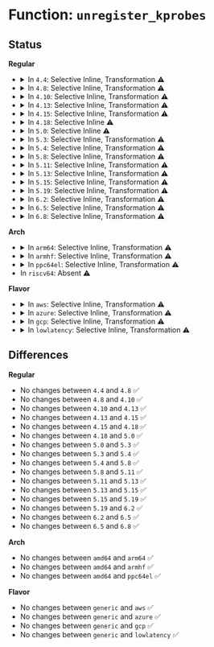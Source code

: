 # Function: <code>unregister_kprobes</code>

## Status
<b>Regular</b>
<ul>
<li>
<details>
<summary>In <code>4.4</code>: Selective Inline, Transformation ⚠️</summary>

```c
void unregister_kprobes(struct kprobe **kps, int num);
```

**Collision:** Unique Global

**Inline:** Selective

**Transformation:** True

**Instances:**

```
In kernel/kprobes.c (ffffffff8112e190)
Location: kernel/kprobes.c:1689
Inline: True
Inline callers:
  - kernel/kprobes.c:unregister_kprobe
  - kernel/kprobes.c:register_kprobes
Direct callers:
  - kernel/kprobes.c:unregister_kprobe
  - kernel/kprobes.c:register_kprobes
```
**Symbols:**

```
ffffffff8112e190-ffffffff8112e232: unregister_kprobes.part.20 (STB_LOCAL)
ffffffff8112e240-ffffffff8112e255: unregister_kprobes (STB_GLOBAL)
```
</details>
</li>
<li>
<details>
<summary>In <code>4.8</code>: Selective Inline, Transformation ⚠️</summary>

```c
void unregister_kprobes(struct kprobe **kps, int num);
```

**Collision:** Unique Global

**Inline:** Selective

**Transformation:** True

**Instances:**

```
In kernel/kprobes.c (ffffffff811364e6)
Location: kernel/kprobes.c:1689
Inline: True
Inline callers:
  - kernel/kprobes.c:unregister_kprobe
  - kernel/kprobes.c:register_kprobes
Direct callers:
  - kernel/kprobes.c:unregister_kprobe
  - kernel/kprobes.c:register_kprobes
```
**Symbols:**

```
ffffffff81136420-ffffffff811364bd: unregister_kprobes.part.22 (STB_LOCAL)
ffffffff811364c0-ffffffff811364d5: unregister_kprobes (STB_GLOBAL)
```
</details>
</li>
<li>
<details>
<summary>In <code>4.10</code>: Selective Inline, Transformation ⚠️</summary>

```c
void unregister_kprobes(struct kprobe **kps, int num);
```

**Collision:** Unique Global

**Inline:** Selective

**Transformation:** True

**Instances:**

```
In kernel/kprobes.c (ffffffff81140266)
Location: kernel/kprobes.c:1689
Inline: True
Inline callers:
  - kernel/kprobes.c:unregister_kprobe
  - kernel/kprobes.c:register_kprobes
Direct callers:
  - kernel/kprobes.c:unregister_kprobe
  - kernel/kprobes.c:register_kprobes
```
**Symbols:**

```
ffffffff811401a0-ffffffff8114023d: unregister_kprobes.part.24 (STB_LOCAL)
ffffffff81140240-ffffffff81140255: unregister_kprobes (STB_GLOBAL)
```
</details>
</li>
<li>
<details>
<summary>In <code>4.13</code>: Selective Inline, Transformation ⚠️</summary>

```c
void unregister_kprobes(struct kprobe **kps, int num);
```

**Collision:** Unique Global

**Inline:** Selective

**Transformation:** True

**Instances:**

```
In kernel/kprobes.c (ffffffff811415f6)
Location: kernel/kprobes.c:1736
Inline: True
Inline callers:
  - kernel/kprobes.c:unregister_kprobe
Direct callers:
  - kernel/kprobes.c:unregister_kprobe
```
**Symbols:**

```
ffffffff81141530-ffffffff811415c7: unregister_kprobes.part.22 (STB_LOCAL)
ffffffff811415d0-ffffffff811415e6: unregister_kprobes (STB_GLOBAL)
```
</details>
</li>
<li>
<details>
<summary>In <code>4.15</code>: Selective Inline, Transformation ⚠️</summary>

```c
void unregister_kprobes(struct kprobe **kps, int num);
```

**Collision:** Unique Global

**Inline:** Selective

**Transformation:** True

**Instances:**

```
In kernel/kprobes.c (ffffffff8114e496)
Location: kernel/kprobes.c:1738
Inline: True
Inline callers:
  - kernel/kprobes.c:unregister_kprobe
Direct callers:
  - kernel/kprobes.c:unregister_kprobe
```
**Symbols:**

```
ffffffff8114e3d0-ffffffff8114e467: unregister_kprobes.part.22 (STB_LOCAL)
ffffffff8114e470-ffffffff8114e486: unregister_kprobes (STB_GLOBAL)
```
</details>
</li>
<li>
<details>
<summary>In <code>4.18</code>: Selective Inline ⚠️</summary>

```c
void unregister_kprobes(struct kprobe **kps, int num);
```

**Collision:** Unique Global

**Inline:** Selective

**Transformation:** False

**Instances:**

```
In kernel/kprobes.c (ffffffff8115cd00)
Location: kernel/kprobes.c:1782
Inline: True
Direct callers:
  - kernel/kprobes.c:unregister_kprobe
```
**Symbols:**

```
ffffffff8115cd00-ffffffff8115cd84: unregister_kprobes (STB_GLOBAL)
```
</details>
</li>
<li>
<details>
<summary>In <code>5.0</code>: Selective Inline ⚠️</summary>

```c
void unregister_kprobes(struct kprobe **kps, int num);
```

**Collision:** Unique Global

**Inline:** Selective

**Transformation:** False

**Instances:**

```
In kernel/kprobes.c (ffffffff81169970)
Location: kernel/kprobes.c:1770
Inline: True
Direct callers:
  - kernel/kprobes.c:unregister_kprobe
```
**Symbols:**

```
ffffffff81169970-ffffffff811699f4: unregister_kprobes (STB_GLOBAL)
```
</details>
</li>
<li>
<details>
<summary>In <code>5.3</code>: Selective Inline, Transformation ⚠️</summary>

```c
void unregister_kprobes(struct kprobe **kps, int num);
```

**Collision:** Unique Global

**Inline:** Selective

**Transformation:** True

**Instances:**

```
In kernel/kprobes.c (ffffffff81176905)
Location: kernel/kprobes.c:1774
Inline: True
Inline callers:
  - kernel/kprobes.c:unregister_kprobe
Direct callers:
  - kernel/kprobes.c:unregister_kprobe
```
**Symbols:**

```
ffffffff81176840-ffffffff811768dc: unregister_kprobes.part.0 (STB_LOCAL)
ffffffff811768e0-ffffffff811768f5: unregister_kprobes (STB_GLOBAL)
```
</details>
</li>
<li>
<details>
<summary>In <code>5.4</code>: Selective Inline, Transformation ⚠️</summary>

```c
void unregister_kprobes(struct kprobe **kps, int num);
```

**Collision:** Unique Global

**Inline:** Selective

**Transformation:** True

**Instances:**

```
In kernel/kprobes.c (ffffffff81182835)
Location: kernel/kprobes.c:1817
Inline: True
Inline callers:
  - kernel/kprobes.c:unregister_kprobe
Direct callers:
  - kernel/kprobes.c:unregister_kprobe
```
**Symbols:**

```
ffffffff81182770-ffffffff8118280c: unregister_kprobes.part.0 (STB_LOCAL)
ffffffff81182810-ffffffff81182825: unregister_kprobes (STB_GLOBAL)
```
</details>
</li>
<li>
<details>
<summary>In <code>5.8</code>: Selective Inline, Transformation ⚠️</summary>

```c
void unregister_kprobes(struct kprobe **kps, int num);
```

**Collision:** Unique Global

**Inline:** Selective

**Transformation:** True

**Instances:**

```
In kernel/kprobes.c (ffffffff81196ad5)
Location: kernel/kprobes.c:1861
Inline: True
Inline callers:
  - kernel/kprobes.c:unregister_kprobe
  - kernel/kprobes.c:unregister_kprobe
```
**Symbols:**

```
ffffffff811968f0-ffffffff8119698c: unregister_kprobes.part.0 (STB_LOCAL)
ffffffff81196990-ffffffff811969a5: unregister_kprobes (STB_GLOBAL)
```
</details>
</li>
<li>
<details>
<summary>In <code>5.11</code>: Selective Inline, Transformation ⚠️</summary>

```c
void unregister_kprobes(struct kprobe **kps, int num);
```

**Collision:** Unique Global

**Inline:** Selective

**Transformation:** True

**Instances:**

```
In kernel/kprobes.c (ffffffff81193be5)
Location: kernel/kprobes.c:1825
Inline: True
Inline callers:
  - kernel/kprobes.c:unregister_kprobe
  - kernel/kprobes.c:unregister_kprobe
```
**Symbols:**

```
ffffffff81193950-ffffffff811939ec: unregister_kprobes.part.0 (STB_LOCAL)
ffffffff811939f0-ffffffff81193a05: unregister_kprobes (STB_GLOBAL)
```
</details>
</li>
<li>
<details>
<summary>In <code>5.13</code>: Selective Inline, Transformation ⚠️</summary>

```c
void unregister_kprobes(struct kprobe **kps, int num);
```

**Collision:** Unique Global

**Inline:** Selective

**Transformation:** True

**Instances:**

```
In kernel/kprobes.c (ffffffff81194bc5)
Location: kernel/kprobes.c:1830
Inline: True
Inline callers:
  - kernel/kprobes.c:unregister_kprobe
  - kernel/kprobes.c:unregister_kprobe
```
**Symbols:**

```
ffffffff81194930-ffffffff811949cc: unregister_kprobes.part.0 (STB_LOCAL)
ffffffff811949d0-ffffffff811949e5: unregister_kprobes (STB_GLOBAL)
```
</details>
</li>
<li>
<details>
<summary>In <code>5.15</code>: Selective Inline, Transformation ⚠️</summary>

```c
void unregister_kprobes(struct kprobe **kps, int num);
```

**Collision:** Unique Global

**Inline:** Selective

**Transformation:** True

**Instances:**

```
In kernel/kprobes.c (ffffffff811bda85)
Location: kernel/kprobes.c:1822
Inline: True
Inline callers:
  - kernel/kprobes.c:unregister_kprobe
  - kernel/kprobes.c:unregister_kprobe
```
**Symbols:**

```
ffffffff811bd840-ffffffff811bd8dc: unregister_kprobes.part.0 (STB_LOCAL)
ffffffff811bd8e0-ffffffff811bd8f5: unregister_kprobes (STB_GLOBAL)
```
</details>
</li>
<li>
<details>
<summary>In <code>5.19</code>: Selective Inline, Transformation ⚠️</summary>

```c
void unregister_kprobes(struct kprobe **kps, int num);
```

**Collision:** Unique Global

**Inline:** Selective

**Transformation:** True

**Instances:**

```
In kernel/kprobes.c (ffffffff811f0af5)
Location: kernel/kprobes.c:1826
Inline: True
Inline callers:
  - kernel/kprobes.c:unregister_kprobe
  - kernel/kprobes.c:unregister_kprobe
```
**Symbols:**

```
ffffffff811f08f0-ffffffff811f099a: unregister_kprobes.part.0 (STB_LOCAL)
ffffffff811f09a0-ffffffff811f09c5: unregister_kprobes (STB_GLOBAL)
```
</details>
</li>
<li>
<details>
<summary>In <code>6.2</code>: Selective Inline, Transformation ⚠️</summary>

```c
void unregister_kprobes(struct kprobe **kps, int num);
```

**Collision:** Unique Global

**Inline:** Selective

**Transformation:** True

**Instances:**

```
In kernel/kprobes.c (ffffffff81237935)
Location: kernel/kprobes.c:1834
Inline: True
Inline callers:
  - kernel/kprobes.c:unregister_kprobe
  - kernel/kprobes.c:unregister_kprobe
```
**Symbols:**

```
ffffffff812376e0-ffffffff8123778a: unregister_kprobes.part.0 (STB_LOCAL)
ffffffff812377a0-ffffffff812377c5: unregister_kprobes (STB_GLOBAL)
```
</details>
</li>
<li>
<details>
<summary>In <code>6.5</code>: Selective Inline, Transformation ⚠️</summary>

```c
void unregister_kprobes(struct kprobe **kps, int num);
```

**Collision:** Unique Global

**Inline:** Selective

**Transformation:** True

**Instances:**

```
In kernel/kprobes.c (ffffffff8124e9f5)
Location: kernel/kprobes.c:1846
Inline: True
Inline callers:
  - kernel/kprobes.c:unregister_kprobe
  - kernel/kprobes.c:unregister_kprobe
```
**Symbols:**

```
ffffffff8124e7a0-ffffffff8124e84a: unregister_kprobes.part.0 (STB_LOCAL)
ffffffff8124e860-ffffffff8124e885: unregister_kprobes (STB_GLOBAL)
```
</details>
</li>
<li>
<details>
<summary>In <code>6.8</code>: Selective Inline, Transformation ⚠️</summary>

```c
void unregister_kprobes(struct kprobe **kps, int num);
```

**Collision:** Unique Global

**Inline:** Selective

**Transformation:** True

**Instances:**

```
In kernel/kprobes.c (ffffffff81268925)
Location: kernel/kprobes.c:1846
Inline: True
Inline callers:
  - kernel/kprobes.c:unregister_kprobe
  - kernel/kprobes.c:unregister_kprobe
```
**Symbols:**

```
ffffffff812686d0-ffffffff8126877a: unregister_kprobes.part.0 (STB_LOCAL)
ffffffff81268790-ffffffff812687b5: unregister_kprobes (STB_GLOBAL)
```
</details>
</li>
</ul>
<b>Arch</b>
<ul>
<li>
<details>
<summary>In <code>arm64</code>: Selective Inline, Transformation ⚠️</summary>

```c
void unregister_kprobes(struct kprobe **kps, int num);
```

**Collision:** Unique Global

**Inline:** Selective

**Transformation:** True

**Instances:**

```
In kernel/kprobes.c (ffff8000101f7534)
Location: kernel/kprobes.c:1817
Inline: True
Inline callers:
  - kernel/kprobes.c:unregister_kprobe
Direct callers:
  - kernel/kprobes.c:unregister_kprobe
```
**Symbols:**

```
ffff8000101f7420-ffff8000101f74e0: unregister_kprobes.part.0 (STB_LOCAL)
ffff8000101f74e0-ffff8000101f751c: unregister_kprobes (STB_GLOBAL)
```
</details>
</li>
<li>
<details>
<summary>In <code>armhf</code>: Selective Inline, Transformation ⚠️</summary>

```c
void unregister_kprobes(struct kprobe **kps, int num);
```

**Collision:** Unique Global

**Inline:** Selective

**Transformation:** True

**Instances:**

```
In kernel/kprobes.c (c0437ec4)
Location: kernel/kprobes.c:1817
Inline: True
Inline callers:
  - kernel/kprobes.c:unregister_kprobe
Direct callers:
  - kernel/kprobes.c:unregister_kprobe
```
**Symbols:**

```
c0437df4-c0437e88: unregister_kprobes.part.0 (STB_LOCAL)
c0437e88-c0437eac: unregister_kprobes (STB_GLOBAL)
```
</details>
</li>
<li>
<details>
<summary>In <code>ppc64el</code>: Selective Inline, Transformation ⚠️</summary>

```c
void unregister_kprobes(struct kprobe **kps, int num);
```

**Collision:** Unique Global

**Inline:** Selective

**Transformation:** True

**Instances:**

```
In kernel/kprobes.c (c00000000026e95c)
Location: kernel/kprobes.c:1817
Inline: True
Inline callers:
  - kernel/kprobes.c:unregister_kprobe
Direct callers:
  - kernel/kprobes.c:unregister_kprobe
```
**Symbols:**

```
c00000000026e800-c00000000026e920: unregister_kprobes.part.0 (STB_LOCAL)
c00000000026e920-c00000000026e93c: unregister_kprobes (STB_GLOBAL)
```
</details>
</li>
<li>
In <code>riscv64</code>: Absent ⚠️
</li>
</ul>
<b>Flavor</b>
<ul>
<li>
<details>
<summary>In <code>aws</code>: Selective Inline, Transformation ⚠️</summary>

```c
void unregister_kprobes(struct kprobe **kps, int num);
```

**Collision:** Unique Global

**Inline:** Selective

**Transformation:** True

**Instances:**

```
In kernel/kprobes.c (ffffffff8117ae55)
Location: kernel/kprobes.c:1817
Inline: True
Inline callers:
  - kernel/kprobes.c:unregister_kprobe
Direct callers:
  - kernel/kprobes.c:unregister_kprobe
```
**Symbols:**

```
ffffffff8117ad90-ffffffff8117ae2c: unregister_kprobes.part.0 (STB_LOCAL)
ffffffff8117ae30-ffffffff8117ae45: unregister_kprobes (STB_GLOBAL)
```
</details>
</li>
<li>
<details>
<summary>In <code>azure</code>: Selective Inline, Transformation ⚠️</summary>

```c
void unregister_kprobes(struct kprobe **kps, int num);
```

**Collision:** Unique Global

**Inline:** Selective

**Transformation:** True

**Instances:**

```
In kernel/kprobes.c (ffffffff8116dff5)
Location: kernel/kprobes.c:1817
Inline: True
Inline callers:
  - kernel/kprobes.c:unregister_kprobe
Direct callers:
  - kernel/kprobes.c:unregister_kprobe
```
**Symbols:**

```
ffffffff8116df30-ffffffff8116dfcc: unregister_kprobes.part.0 (STB_LOCAL)
ffffffff8116dfd0-ffffffff8116dfe5: unregister_kprobes (STB_GLOBAL)
```
</details>
</li>
<li>
<details>
<summary>In <code>gcp</code>: Selective Inline, Transformation ⚠️</summary>

```c
void unregister_kprobes(struct kprobe **kps, int num);
```

**Collision:** Unique Global

**Inline:** Selective

**Transformation:** True

**Instances:**

```
In kernel/kprobes.c (ffffffff81178c25)
Location: kernel/kprobes.c:1817
Inline: True
Inline callers:
  - kernel/kprobes.c:unregister_kprobe
Direct callers:
  - kernel/kprobes.c:unregister_kprobe
```
**Symbols:**

```
ffffffff81178b60-ffffffff81178bfc: unregister_kprobes.part.0 (STB_LOCAL)
ffffffff81178c00-ffffffff81178c15: unregister_kprobes (STB_GLOBAL)
```
</details>
</li>
<li>
<details>
<summary>In <code>lowlatency</code>: Selective Inline, Transformation ⚠️</summary>

```c
void unregister_kprobes(struct kprobe **kps, int num);
```

**Collision:** Unique Global

**Inline:** Selective

**Transformation:** True

**Instances:**

```
In kernel/kprobes.c (ffffffff811864f5)
Location: kernel/kprobes.c:1817
Inline: True
Inline callers:
  - kernel/kprobes.c:unregister_kprobe
Direct callers:
  - kernel/kprobes.c:unregister_kprobe
```
**Symbols:**

```
ffffffff81186430-ffffffff811864cc: unregister_kprobes.part.0 (STB_LOCAL)
ffffffff811864d0-ffffffff811864e5: unregister_kprobes (STB_GLOBAL)
```
</details>
</li>
</ul>

## Differences
<b>Regular</b>
<ul>
<li>
No changes between <code>4.4</code> and <code>4.8</code> ✅
</li>
<li>
No changes between <code>4.8</code> and <code>4.10</code> ✅
</li>
<li>
No changes between <code>4.10</code> and <code>4.13</code> ✅
</li>
<li>
No changes between <code>4.13</code> and <code>4.15</code> ✅
</li>
<li>
No changes between <code>4.15</code> and <code>4.18</code> ✅
</li>
<li>
No changes between <code>4.18</code> and <code>5.0</code> ✅
</li>
<li>
No changes between <code>5.0</code> and <code>5.3</code> ✅
</li>
<li>
No changes between <code>5.3</code> and <code>5.4</code> ✅
</li>
<li>
No changes between <code>5.4</code> and <code>5.8</code> ✅
</li>
<li>
No changes between <code>5.8</code> and <code>5.11</code> ✅
</li>
<li>
No changes between <code>5.11</code> and <code>5.13</code> ✅
</li>
<li>
No changes between <code>5.13</code> and <code>5.15</code> ✅
</li>
<li>
No changes between <code>5.15</code> and <code>5.19</code> ✅
</li>
<li>
No changes between <code>5.19</code> and <code>6.2</code> ✅
</li>
<li>
No changes between <code>6.2</code> and <code>6.5</code> ✅
</li>
<li>
No changes between <code>6.5</code> and <code>6.8</code> ✅
</li>
</ul>
<b>Arch</b>
<ul>
<li>
No changes between <code>amd64</code> and <code>arm64</code> ✅
</li>
<li>
No changes between <code>amd64</code> and <code>armhf</code> ✅
</li>
<li>
No changes between <code>amd64</code> and <code>ppc64el</code> ✅
</li>
</ul>
<b>Flavor</b>
<ul>
<li>
No changes between <code>generic</code> and <code>aws</code> ✅
</li>
<li>
No changes between <code>generic</code> and <code>azure</code> ✅
</li>
<li>
No changes between <code>generic</code> and <code>gcp</code> ✅
</li>
<li>
No changes between <code>generic</code> and <code>lowlatency</code> ✅
</li>
</ul>
